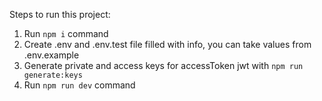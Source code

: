 Steps to run this project:

1. Run `npm i` command
2. Create .env and .env.test file filled with info, you can take values from .env.example
3. Generate private and access keys for accessToken jwt with `npm run generate:keys`
4. Run `npm run dev` command
